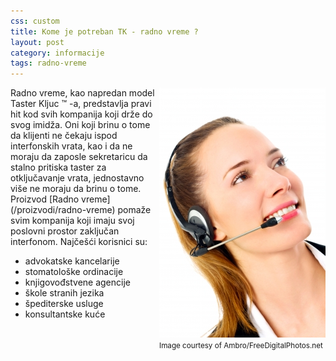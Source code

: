 ```yaml
---
css: custom
title: Kome je potreban TK - radno vreme ?
layout: post
category: informacije
tags: radno-vreme
---
```


<div style="float:right">
<img class="postimg" src="/assets/images/news/woman_phone_fdpn_Ambro.jpg" />
<br>
<small>
Image courtesy of Ambro/FreeDigitalPhotos.net
</small>
</div>
Radno vreme, kao napredan model Taster Kljuc ™ -a, predstavlja pravi hit kod svih kompanija koji drže do svog imidža. Oni koji brinu o tome da klijenti ne čekaju ispod interfonskih vrata, kao i da ne moraju da zaposle sekretaricu da stalno pritiska taster za otključavanje vrata, jednostavno više ne moraju da brinu o tome. Proizvod [Radno vreme](/proizvodi/radno-vreme) pomaže svim kompanija koji imaju svoj poslovni prostor zaključan interfonom.
Najčešći korisnici su:

* advokatske kancelarije
* stomatološke ordinacije
* knjigovođstvene agencije
* škole stranih jezika
* špediterske usluge
* konsultantske kuće



